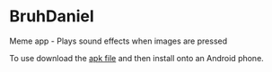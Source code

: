 # BruhDaniel
Meme app - Plays sound effects when images are pressed

To use download the [apk file](https://github.com/welbym/BruhDaniel/blob/master/BruhDanielOriginal.apk) and then install onto an Android phone.
